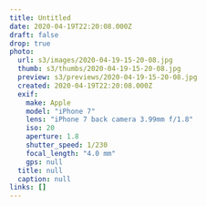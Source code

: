 ```yaml
---
title: Untitled
date: 2020-04-19T22:20:08.000Z
draft: false
drop: true
photo:
  url: s3/images/2020-04-19-15-20-08.jpg
  thumb: s3/thumbs/2020-04-19-15-20-08.jpg
  preview: s3/previews/2020-04-19-15-20-08.jpg
  created: 2020-04-19T22:20:08.000Z
  exif:
    make: Apple
    model: "iPhone 7"
    lens: "iPhone 7 back camera 3.99mm f/1.8"
    iso: 20
    aperture: 1.8
    shutter_speed: 1/230
    focal_length: "4.0 mm"
    gps: null
  title: null
  caption: null
links: []
---
```

